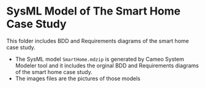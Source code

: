 # SysML Model of The Smart Home Case Study
This folder includes BDD and Requirements diagrams of the smart home case study. 
- The SysML model `SmartHome.mdzip` is generated by Cameo System Modeler tool and it includes the orginal BDD and Requirements diagrams of the smart home case study.
- The images files are the pictures of those models

